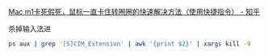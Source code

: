 [Mac m1卡死假死，鼠标一直卡住转圈圈的快速解决方法（使用快捷指令） - 知乎](https://zhuanlan.zhihu.com/p/613662902?utm_id=0)

杀掉输入法进
```bash
ps aux | grep '[S]CIM_Extension' | awk '{print $2}' | xargs kill -9
```
	